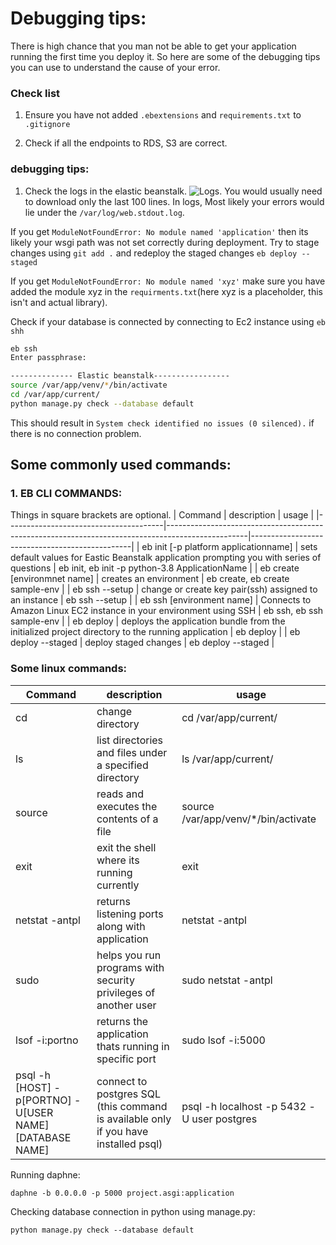 # Debugging tips:

There is high chance that you man not be able to get your application running the first time you deploy it. So here are some of the debugging tips you can use to understand the cause of your error.

### Check list

1. Ensure you have not added `.ebextensions` and `requirements.txt` to `.gitignore`

2. Check if all the endpoints to RDS, S3 are correct.

### debugging tips:

1. Check the logs in the elastic beanstalk.
![Logs](https://github.com/PaulleDemon/AWS-deployment/blob/master/images/logs.jpg). 
You would usually need to download only the last 100 lines. In logs, Most likely your errors would lie under the `/var/log/web.stdout.log`.

If you get `ModuleNotFoundError: No module named 'application'` then its likely your wsgi path was not set correctly during deployment. Try to stage changes using `git add .` and redeploy the staged changes `eb deploy --staged`

If you get `ModuleNotFoundError: No module named 'xyz'` make sure you have added the module xyz in the `requirments.txt`(here xyz is a placeholder, this isn't and actual library).

Check if your database is connected by connecting to Ec2 instance using `eb shh`
```sh
eb ssh
Enter passphrase:

-------------- Elastic beanstalk-----------------
source /var/app/venv/*/bin/activate
cd /var/app/current/
python manage.py check --database default
```
This should  result in `System check identified no issues (0 silenced).` if there is no connection problem.


## Some commonly used commands:

### 1. EB CLI COMMANDS:

Things in square brackets are optional.
| Command                               | description                                                                                      | usage                                          |
|---------------------------------------|--------------------------------------------------------------------------------------------------|------------------------------------------------|
| eb init [-p platform applicationname] | sets default values for Eastic Beanstalk application prompting you with series of questions      | eb init, eb init -p python-3.8 ApplicationName |
| eb create [environmnet name]          | creates an environment                                                                           | eb create, eb create sample-env                |
| eb ssh --setup                        | change or create key pair(ssh) assigned to an instance                                           | eb ssh --setup                                 |
| eb ssh [environment name]             | Connects to Amazon Linux EC2 instance in your environment using SSH                              | eb ssh, eb ssh sample-env                      |
| eb deploy                             | deploys the application bundle from the initialized project directory to the running application | eb deploy                                      |
| eb deploy --staged                    | deploy staged changes                                                                            | eb deploy --staged                             |


### Some linux commands:

| Command                                                 | description                                                                         | usage                                      |
|---------------------------------------------------------|-------------------------------------------------------------------------------------|--------------------------------------------|
| cd                                                      | change directory                                                                    | cd /var/app/current/                       |
| ls                                                      | list directories and files under a specified directory                              | ls /var/app/current/                       |
| source                                                  | reads and executes the contents of a file                                           | source /var/app/venv/*/bin/activate        |
| exit                                                    | exit the shell where its running currently                                          | exit                                       |
| netstat -antpl                                          | returns listening ports along with application                                      | netstat -antpl                             |
| sudo                                                    | helps you run programs with security privileges of another user                     | sudo netstat -antpl                        |
| lsof -i:portno                                          | returns the application thats running in specific port                              | sudo lsof -i:5000                          |
| psql -h [HOST] -p[PORTNO] -U[USER NAME] [DATABASE NAME] | connect to postgres SQL (this command is available only if you have installed psql) | psql -h localhost -p 5432 -U user postgres |

Running daphne:
```
daphne -b 0.0.0.0 -p 5000 project.asgi:application
```

Checking database connection in python using manage.py:
```
python manage.py check --database default
```
